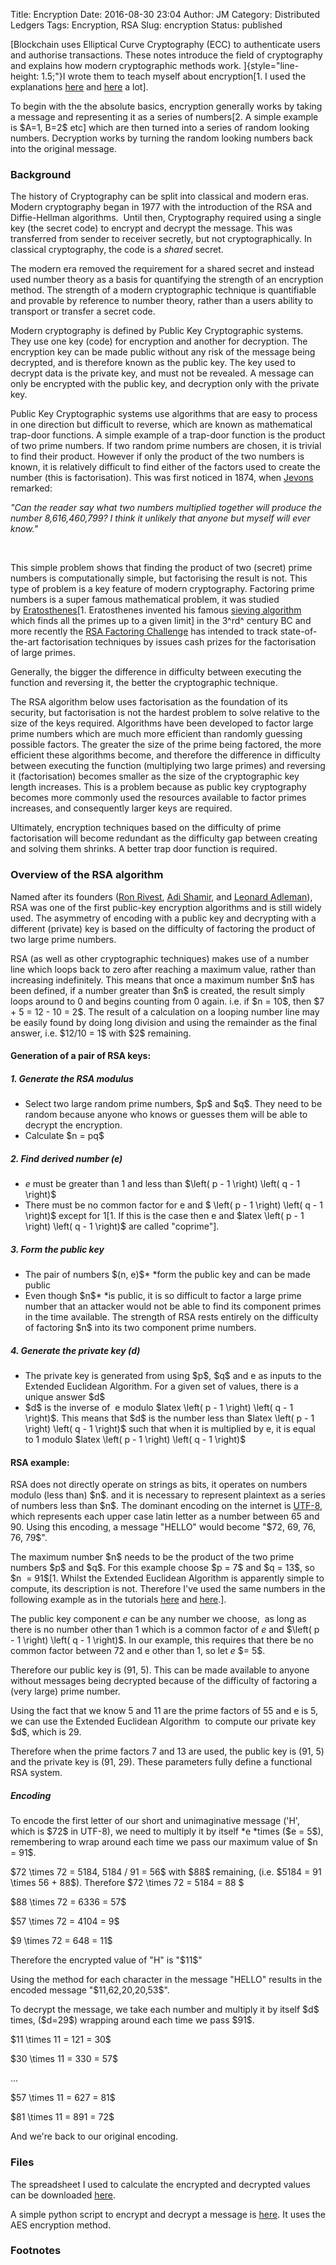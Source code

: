 Title: Encryption
Date: 2016-08-30 23:04
Author: JM
Category: Distributed Ledgers
Tags: Encryption, RSA
Slug: encryption
Status: published

[Blockchain uses Elliptical Curve Cryptography (ECC) to authenticate
users and authorise transactions. These notes introduce the field of
cryptography and explains how modern cryptographic methods
work. ]{style="line-height: 1.5;"}I wrote them to teach myself about
encryption\[1. I used the
explanations [here](http://www.tutorialspoint.com/cryptography/public_key_encryption.htm)
and
[here](https://blog.cloudflare.com/a-relatively-easy-to-understand-primer-on-elliptic-curve-cryptography/) a
lot\].

To begin with the the absolute basics, encryption generally works by
taking a message and representing it as a series of numbers\[2. A simple
example is \$A=1, B=2\$ etc\] which are then turned into a series of
random looking numbers. Decryption works by turning the random looking
numbers back into the original message.

### Background

The history of Cryptography can be split into classical and modern eras.
Modern cryptography began in 1977 with the introduction of the RSA and
Diffie-Hellman algorithms.  Until then, Cryptography required using a
single key (the secret code) to encrypt and decrypt the message. This
was transferred from sender to receiver secretly, but not
cryptographically. In classical cryptography, the code is a *shared*
secret.

The modern era removed the requirement for a shared secret and instead
used number theory as a basis for quantifying the strength of an
encryption method. The strength of a modern cryptographic technique is
quantifiable and provable by reference to number theory, rather than a
users ability to transport or transfer a secret code.

Modern cryptography is defined by Public Key Cryptographic systems. They
use one key (code) for encryption and another for decryption. The
encryption key can be made public without any risk of the message being
decrypted, and is therefore known as the public key. The key used to
decrypt data is the private key, and must not be revealed. A message can
only be encrypted with the public key, and decryption only with the
private key.

Public Key Cryptographic systems use algorithms that are easy to process
in one direction but difficult to reverse, which are known as
mathematical trap-door functions. A simple example of a trap-door
function is the product of two prime numbers. If two random prime
numbers are chosen, it is trivial to find their product. However if only
the product of the two numbers is known, it is relatively difficult to
find either of the factors used to create the number (this is
factorisation). This was first noticed in 1874, when
[Jevons](https://en.wikipedia.org/wiki/William_Stanley_Jevons#Jevons.27_number)
remarked:

*"Can the reader say what two numbers multiplied together will produce
the number 8,616,460,799? I think it unlikely that anyone but myself
will ever know."*

 

This simple problem shows that finding the product of two (secret) prime
numbers is computationally simple, but factorising the result is not.
This type of problem is a key feature of modern cryptography. Factoring
prime numbers is a super famous mathematical problem, it was studied
by [Eratosthenes](https://en.wikipedia.org/wiki/Eratosthenes)\[1.
Eratosthenes invented his famous [sieving
algorithm](https://en.wikipedia.org/wiki/Sieve_of_Eratosthenes) which
finds all the primes up to a given limit\] in the 3^rd^ century BC and
more recently the [RSA Factoring
Challenge](https://en.wikipedia.org/wiki/RSA_Factoring_Challenge) has
intended to track state-of-the-art factorisation techniques by issues
cash prizes for the factorisation of large primes.

Generally, the bigger the difference in difficulty between executing the
function and reversing it, the better the cryptographic technique.

The RSA algorithm below uses factorisation as the foundation of its
security, but factorisation is not the hardest problem to solve relative
to the size of the keys required. Algorithms have been developed to
factor large prime numbers which are much more efficient than randomly
guessing possible factors. The greater the size of the prime being
factored, the more efficient these algorithms become, and therefore the
difference in difficulty between executing the function (multiplying two
large primes) and reversing it (factorisation) becomes smaller as the
size of the cryptographic key length increases. This is a problem
because as public key cryptography becomes more commonly used the
resources available to factor primes increases, and consequently larger
keys are required.

Ultimately, encryption techniques based on the difficulty of prime
factorisation will become redundant as the difficulty gap between
creating and solving them shrinks. A better trap door function is
required.

### Overview of the RSA algorithm

Named after its founders ([Ron
Rivest](https://en.wikipedia.org/wiki/Ron_Rivest "Ron Rivest"), [Adi
Shamir](https://en.wikipedia.org/wiki/Adi_Shamir "Adi Shamir"), and
[Leonard
Adleman](https://en.wikipedia.org/wiki/Leonard_Adleman "Leonard Adleman")),
RSA was one of the first public-key encryption algorithms and is still
widely used. The asymmetry of encoding with a public key and decrypting
with a different (private) key is based on the difficulty of factoring
the product of two large prime numbers.

RSA (as well as other cryptographic techniques) makes use of a number
line which loops back to zero after reaching a maximum value, rather
than increasing indefinitely. This means that once a maximum number
\$n\$ has been defined, if a number greater than \$n\$ is created, the
result simply loops around to 0 and begins counting from 0 again. i.e.
if \$n = 10\$, then \$7 + 5 = 12 - 10 = 2\$. The result of a calculation
on a looping number line may be easily found by doing long division and
using the remainder as the final answer, i.e. \$12/10 = 1\$ with \$2\$
remaining.

#### Generation of a pair of RSA keys:

##### 1. Generate the RSA modulus

-   Select two large random prime numbers, \$p\$ and \$q\$. They need to
    be random because anyone who knows or guesses them will be able to
    decrypt the encryption.
-   Calculate \$n = pq\$

##### 2. Find derived number (e)

-   *e* must be greater than 1 and less than \$\\left( p - 1 \\right)
    \\left( q - 1 \\right)\$
-   There must be no common factor for e and \$ \\left( p - 1 \\right)
    \\left( q - 1 \\right)\$ except for 1\[1. If this is the case then
    e and \$latex \\left( p - 1 \\right) \\left( q - 1 \\right)\$ are
    called "coprime"\].

##### 3. Form the public key

-   The pair of numbers \$(n, e)\$* *form the public key and can be made
    public
-   Even though \$n\$* *is public, it is so difficult to factor a large
    prime number that an attacker would not be able to find its
    component primes in the time available. The strength of RSA rests
    entirely on the difficulty of factoring \$n\$ into its two component
    prime numbers.

##### 4. Generate the private key (d)

-   The private key is generated from using \$p\$, \$q\$ and e as inputs
    to the Extended Euclidean Algorithm. For a given set of values,
    there is a unique answer \$d\$
-   \$d\$ is the inverse of  e modulo \$latex \\left( p - 1 \\right)
    \\left( q - 1 \\right)\$. This means that \$d\$ is the number less
    than \$latex \\left( p - 1 \\right) \\left( q - 1 \\right)\$ such
    that when it is multiplied by e, it is equal to 1 modulo \$latex
    \\left( p - 1 \\right) \\left( q - 1 \\right)\$

#### RSA example:

RSA does not directly operate on strings as bits, it operates on numbers
modulo (less than) \$n\$. and it is necessary to represent plaintext as
a series of numbers less than \$n\$. The dominant encoding on the
internet is [UTF-8](https://en.wikipedia.org/wiki/UTF-8), which
represents each upper case latin letter as a number between 65 and 90.
Using this encoding, a message "HELLO" would become "\$72, 69, 76, 76,
79\$".

The maximum number \$n\$ needs to be the product of the two prime
numbers \$p\$ and \$q\$. For this example choose \$p = 7\$ and \$q =
13\$, so \$n  = 91\$\[1. Whilst the Extended Euclidean Algorithm is
apparently simple to compute, its description is not. Therefore I've
used the same numbers in the following example as in the tutorials
[here](http://www.tutorialspoint.com/cryptography/public_key_encryption.htm)
and
[here](http://arstechnica.com/security/2013/10/a-relatively-easy-to-understand-primer-on-elliptic-curve-cryptography/).\].

The public key component *e* can be any number we choose,  as long as
there is no number other than 1 which is a common factor of
*e* and \$\\left( p - 1 \\right) \\left( q - 1 \\right)\$. In our
example, this requires that there be no common factor between
72 and e other than 1, so let *e* \$= 5\$.

Therefore our public key is (91, 5). This can be made available to
anyone without messages being decrypted because of the difficulty of
factoring a (very large) prime number.

Using the fact that we know 5 and 11 are the prime factors of 55 and e
is 5, we can use the Extended Euclidean Algorithm  to compute our
private key \$d\$, which is 29.

Therefore when the prime factors 7 and 13 are used, the public key is
(91, 5) and the private key is (91, 29). These parameters fully define a
functional RSA system.

##### Encoding

To encode the first letter of our short and unimaginative message ('H',
which is \$72\$ in UTF-8), we need to multiply it by itself *e *times
(\$e = 5\$), remembering to wrap around each time we pass our maximum
value of \$n = 91\$.

\$72 \\times 72 = 5184, 5184 / 91 = 56\$ with \$88\$ remaining, (i.e.
\$5184 = 91 \\times 56 + 88\$). Therefore \$72 \\times 72 = 5184 = 88 \$

\$88 \\times 72 = 6336 = 57\$

\$57 \\times 72 = 4104 = 9\$

\$9 \\times 72 = 648 = 11\$

Therefore the encrypted value of "H" is "\$11\$"

Using the method for each character in the message "HELLO" results in
the encoded message "\$11,62,20,20,53\$".

To decrypt the message, we take each number and multiply it by itself
\$d\$ times, (\$d=29\$) wrapping around each time we pass \$91\$.

\$11 \\times 11 = 121 = 30\$

\$30 \\times 11 = 330 = 57\$

...

\$57 \\times 11 = 627 = 81\$

\$81 \\times 11 = 891 = 72\$

And we're back to our original encoding.

### Files

The spreadsheet I used to calculate the encrypted and decrypted values
can be downloaded [here](http://johnmathews.eu/encryption/rsa-example/).

A simple python script to encrypt and decrypt a message is
[here](http://johnmathews.eu/wp-content/uploads/2016/09/AES_Example.txt).
It uses the AES encryption method.

### Footnotes
